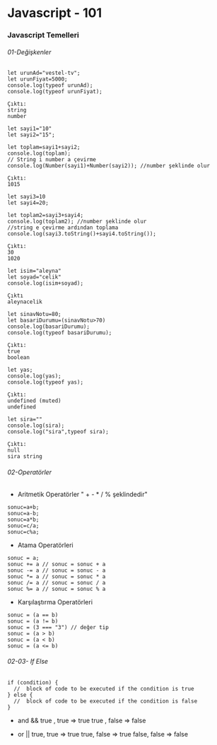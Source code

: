 # Javascript - 101

### Javascript Temelleri

###### 01-Değişkenler

```
let urunAd="vestel-tv"; 
let urunFiyat=5000; 
console.log(typeof urunAd);
console.log(typeof urunFiyat);

Çıktı:
string
number
```




```
let sayi1="10"
let sayi2="15";

let toplam=sayi1+sayi2;
console.log(toplam); 
// String i number a çevirme
console.log(Number(sayi1)+Number(sayi2)); //number şeklinde olur

Çıktı: 
1015 

```




```
let sayi3=10
let sayi4=20;

let toplam2=sayi3+sayi4;
console.log(toplam2); //number şeklinde olur
//string e çevirme ardından toplama
console.log(sayi3.toString()+sayi4.toString());

Çıktı:
30
1020
```



```
let isim="aleyna"
let soyad="celik"
console.log(isim+soyad);

Çıktı
aleynacelik
```


```
let sinavNotu=80;
let basariDurumu=(sinavNotu>70)
console.log(basariDurumu);
console.log(typeof basariDurumu);

Çıktı:
true
boolean
```



```
let yas;
console.log(yas);
console.log(typeof yas);

Çıktı:
undefined (muted)
undefined
```





```
let sira=""
console.log(sira);
console.log("sira",typeof sira);

Çıktı:
null
sira string

```


###### 02-Operatörler

* Aritmetik Operatörler
" + - * / % şeklindedir"

```
sonuc=a+b;
sonuc=a-b;
sonuc=a*b;
sonuc=c/a;
sonuc=c%a;
```


* Atama Operatörleri

```
sonuc = a;
sonuc += a // sonuc = sonuc + a 
sonuc -= a // sonuc = sonuc - a 
sonuc *= a // sonuc = sonuc * a 
sonuc /= a // sonuc = sonuc / a 
sonuc %= a // sonuc = sonuc % a 
```

* Karşılaştırma Operatörleri

```
sonuc = (a == b)
sonuc = (a != b)
sonuc = (3 === "3") // değer tip
sonuc = (a > b)
sonuc = (a < b)
sonuc = (a <= b)
```


###### 02-03- If Else

```
if (condition) {
  //  block of code to be executed if the condition is true
} else {
  //  block of code to be executed if the condition is false
}
```


* and  &&
true , true => true
true , false => false

* or ||
true, true => true
true, false => true
false, false => false
